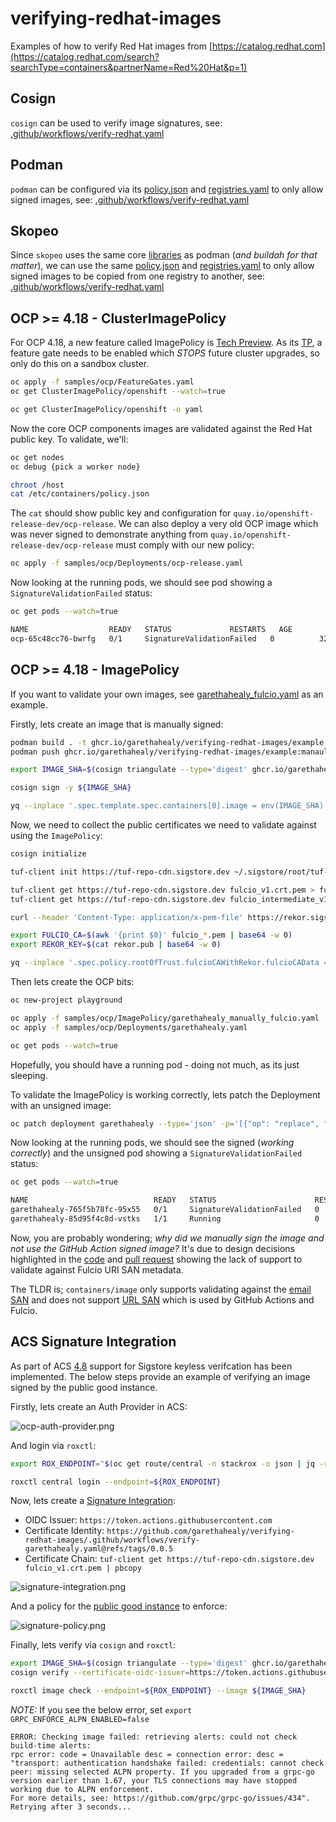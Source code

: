 # verifying-redhat-images

Examples of how to verify Red Hat images from [https://catalog.redhat.com](https://catalog.redhat.com/search?searchType=containers&partnerName=Red%20Hat&p=1)

## Cosign
`cosign` can be used to verify image signatures, see: [.github/workflows/verify-redhat.yaml](https://github.com/garethahealy/verifying-redhat-images/blob/main/.github/workflows/verify-redhat.yaml#L24-L31)

## Podman
`podman` can be configured via its [policy.json](samples/HOME/.config/containers/policy-ubi9.json) and [registries.yaml](samples/HOME/.config/containers/registries.d/sigstore-registries.yaml)
to only allow signed images, see: [.github/workflows/verify-redhat.yaml](https://github.com/garethahealy/verifying-redhat-images/blob/main/.github/workflows/verify-redhat.yaml#L44-L72)

## Skopeo

Since `skopeo` uses the same core [libraries](https://github.com/containers) as podman (_and buildah for that matter_),
we can use the same [policy.json](samples/HOME/.config/containers/policy-ubi9.json) and [registries.yaml](samples/HOME/.config/containers/registries.d/sigstore-registries.yaml)
to only allow signed images to be copied from one registry to another, see: [.github/workflows/verify-redhat.yaml](https://github.com/garethahealy/verifying-redhat-images/blob/main/.github/workflows/verify-redhat.yaml#L85-L108)

## OCP >= 4.18 - ClusterImagePolicy

For OCP 4.18, a new feature called ImagePolicy is [Tech Preview](https://docs.redhat.com/en/documentation/openshift_container_platform/4.18/html-single/nodes/index#nodes-sigstore-configure-parameters_nodes-sigstore-using).
As its [TP](https://access.redhat.com/support/offerings/techpreview/), a feature gate needs to be enabled which *STOPS* future cluster upgrades, so only do this on a sandbox cluster.

```bash
oc apply -f samples/ocp/FeatureGates.yaml
oc get ClusterImagePolicy/openshift --watch=true

oc get ClusterImagePolicy/openshift -o yaml
```

Now the core OCP components images are validated against the Red Hat public key. To validate, we'll:

```bash
oc get nodes
oc debug {pick a worker node}

chroot /host
cat /etc/containers/policy.json
```

The `cat` should show public key and configuration for `quay.io/openshift-release-dev/ocp-release`.
We can also deploy a very old OCP image which was never signed to demonstrate anything from `quay.io/openshift-release-dev/ocp-release` must comply with our new policy:

```bash
oc apply -f samples/ocp/Deployments/ocp-release.yaml
```

Now looking at the running pods, we should see pod showing a `SignatureValidationFailed` status:

```bash
oc get pods --watch=true

NAME                  READY   STATUS             RESTARTS   AGE
ocp-65c48cc76-bwrfg   0/1     SignatureValidationFailed   0          32s
```

## OCP >= 4.18 - ImagePolicy

If you want to validate your own images, see [garethahealy_fulcio.yaml](samples/ocp/ImagePolicy/garethahealy_manually_fulcio.yaml) as an example.

Firstly, lets create an image that is manually signed:

```bash
podman build . -t ghcr.io/garethahealy/verifying-redhat-images/example:manaully-signed --platform linux/amd64
podman push ghcr.io/garethahealy/verifying-redhat-images/example:manaully-signed

export IMAGE_SHA=$(cosign triangulate --type='digest' ghcr.io/garethahealy/verifying-redhat-images/example:manaully-signed)

cosign sign -y ${IMAGE_SHA}

yq --inplace '.spec.template.spec.containers[0].image = env(IMAGE_SHA)' samples/ocp/Deployments/garethahealy.yaml
```

Now, we need to collect the public certificates we need to validate against using the `ImagePolicy`:

```bash
cosign initialize

tuf-client init https://tuf-repo-cdn.sigstore.dev ~/.sigstore/root/tuf-repo-cdn.sigstore.dev/root.json

tuf-client get https://tuf-repo-cdn.sigstore.dev fulcio_v1.crt.pem > fulcio_v1.crt.pem
tuf-client get https://tuf-repo-cdn.sigstore.dev fulcio_intermediate_v1.crt.pem > fulcio_intermediate_v1.crt.pem

curl --header 'Content-Type: application/x-pem-file' https://rekor.sigstore.dev/api/v1/log/publicKey > rekor.pub

export FULCIO_CA=$(awk '{print $0}' fulcio_*.pem | base64 -w 0)
export REKOR_KEY=$(cat rekor.pub | base64 -w 0)

yq --inplace '.spec.policy.rootOfTrust.fulcioCAWithRekor.fulcioCAData = env(FULCIO_CA), .spec.policy.rootOfTrust.fulcioCAWithRekor.rekorKeyData = env(REKOR_KEY)' samples/ocp/ImagePolicy/garethahealy_manually_fulcio.yaml
```

Then lets create the OCP bits:

```bash
oc new-project playground

oc apply -f samples/ocp/ImagePolicy/garethahealy_manually_fulcio.yaml
oc apply -f samples/ocp/Deployments/garethahealy.yaml

oc get pods --watch=true
```

Hopefully, you should have a running pod - doing not much, as its just sleeping.

To validate the ImagePolicy is working correctly, lets patch the Deployment with an unsigned image:

```bash
oc patch deployment garethahealy --type='json' -p='[{"op": "replace", "path": "/spec/template/spec/containers/0/image", "value":"ghcr.io/garethahealy/verifying-redhat-images/example:unsigned"}]'
```

Now looking at the running pods, we should see the signed (_working correctly_) and the unsigned pod showing a `SignatureValidationFailed` status:

```bash
oc get pods --watch=true

NAME                            READY   STATUS                      RESTARTS   AGE
garethahealy-765f5b78fc-95x55   0/1     SignatureValidationFailed   0          3s
garethahealy-85d95f4c8d-vstks   1/1     Running                     0          40s
```

Now, you are probably wondering; _why did we manually sign the image and not use the GitHub Action signed image?_
It's due to design decisions highlighted in the [code](https://github.com/containers/image/blob/v5.36.1/signature/fulcio_cert.go#L173-L181)
and [pull request](https://github.com/containers/image/pull/2235) showing the lack of support to validate against Fulcio URI SAN
metadata.

The TLDR is; `containers/image` only supports validating against the [email SAN](https://search.sigstore.dev/?logIndex=406429900) and
does not support [URL SAN](https://search.sigstore.dev/?logIndex=406064670) which is used by GitHub Actions and Fulcio.

## ACS Signature Integration

As part of ACS [4.8](https://docs.redhat.com/en/documentation/red_hat_advanced_cluster_security_for_kubernetes/4.8/html/operating/verify-image-signatures#securing-container-images-by-using-signature-integration_verify-image-signatures) support for Sigstore keyless
verifcation has been implemented. The below steps provide an example of verifying an image signed by the public good instance.

Firstly, lets create an Auth Provider in ACS:

![ocp-auth-provider.png](images/ocp-auth-provider.png)

And login via `roxctl`:

```bash
export ROX_ENDPOINT="$(oc get route/central -n stackrox -o json | jq -r '.status.ingress[0].host'):443"

roxctl central login --endpoint=${ROX_ENDPOINT}
```

Now, lets create a [Signature Integration](samples/acs/signature-integration.json):

- OIDC Issuer: `https://token.actions.githubusercontent.com`
- Certificate Identity: `https://github.com/garethahealy/verifying-redhat-images/.github/workflows/verify-garethahealy.yaml@refs/tags/0.0.5`
- Certificate Chain: `tuf-client get https://tuf-repo-cdn.sigstore.dev fulcio_v1.crt.pem | pbcopy`

![signature-integration.png](images/signature-integration.png)

And a policy for the [public good instance](samples/acs/public-good-signed.yaml) to enforce:

![signature-policy.png](images/signature-policy.png)

Finally, lets verify via `cosign` and `roxctl`:

```bash
export IMAGE_SHA=$(cosign triangulate --type='digest' ghcr.io/garethahealy/verifying-redhat-images/example:github-signed)
cosign verify --certificate-oidc-issuer=https://token.actions.githubusercontent.com --certificate-identity=https://github.com/garethahealy/verifying-redhat-images/.github/workflows/verify-garethahealy.yaml@refs/tags/0.0.5 ${IMAGE_SHA}

roxctl image check --endpoint=${ROX_ENDPOINT} --image ${IMAGE_SHA}
```

_NOTE:_ If you see the below error, set `export GRPC_ENFORCE_ALPN_ENABLED=false`

```
ERROR: Checking image failed: retrieving alerts: could not check build-time alerts:
rpc error: code = Unavailable desc = connection error: desc = "transport: authentication handshake failed: credentials: cannot check peer: missing selected ALPN property. If you upgraded from a grpc-go version earlier than 1.67, your TLS connections may have stopped working due to ALPN enforcement.
For more details, see: https://github.com/grpc/grpc-go/issues/434". Retrying after 3 seconds...
```
